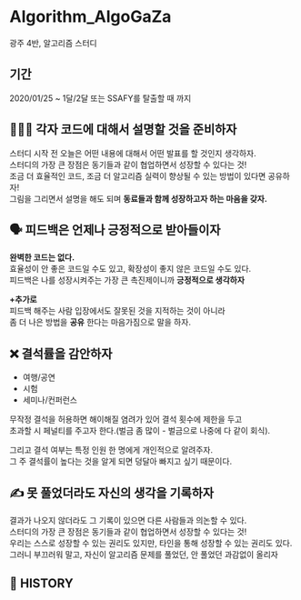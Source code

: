 # Algorithm_AlgoGaZa
광주 4반, 알고리즘 스터디
   
## 기간     
2020/01/25 ~ 1달/2달 또는 SSAFY를 탈출할 때 까지       
   
## 💁🏻‍♀️  각자 코드에 대해서 설명할 것을 준비하자       
스터디 시작 전 오늘은 어떤 내용에 대해서 어떤 발표를 할 것인지 생각하자.              
스터디의 가장 큰 장점은 동기들과 같이 협업하면서 성장할 수 있다는 것!                    
조금 더 효율적인 코드, 조금 더 알고리즘 실력이 향상될 수 있는 방법이 있다면 공유하자!     
그림을 그리면서 설명을 해도 되며 **동료들과 함께 성장하고자 하는 마음을 갖자.**                
             
## 🗣 피드백은 언제나 긍정적으로 받아들이자     
**완벽한 코드는 없다.**          
효율성이 안 좋은 코드일 수도 있고, 확장성이 좋지 않은 코드일 수도 있다.        
피드백은 나를 성장시켜주는 가장 큰 촉진제이니까 **긍정적으로 생각하자**            
      
**+추가로**      
피드백 해주는 사람 입장에서도 잘못된 것을 지적하는 것이 아니라      
좀 더 나은 방법을 **공유** 한다는 마음가짐으로 말을 하자.    
   
## ❌ 결석률을 감안하자      
     
* 여행/공연         
* 시험         
* 세미나/컨퍼런스           
  
무작정 결석을 허용하면 해이해질 염려가 있어 결석 횟수에 제한을 두고      
초과할 시 페널티를 주고자 한다.(벌금 좀 많이 - 벌금으로 나중에 다 같이 회식).       
      
그리고 결석 여부는 특정 인원 한 명에게 개인적으로 알려주자.            
그 주 결석률이 높다는 것을 알게 되면 덩달아 빠지고 싶기 때문이다.      
       
## ✍️ 못 풀었더라도 자신의 생각을 기록하자     
       
결과가 나오지 않더라도 그 기록이 있으면 다른 사람들과 의논할 수 있다.            
스터디의 가장 큰 장점은 동기들과 같이 협업하면서 성장할 수 있다는 것!                         
우리는 스스로 성장할 수 있는 권리도 있지만, 타인을 통해 성장할 수 있는 권리도 있다.      
그러니 부끄러워 말고, 자신이 알고리즘 문제를 풀었던, 안 풀었던 과감없이 올리자      
     
## 📖 HISTORY
